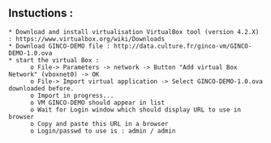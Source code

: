 Instuctions :
-------------

    * Download and install virtualisation VirtualBox tool (version 4.2.X) : https://www.virtualbox.org/wiki/Downloads
    * Download GINCO-DEMO file : http://data.culture.fr/ginco-vm/GINCO-DEMO-1.0.ova 
    * start the virtual Box : 
          o File-> Parameters -> network -> Button "Add virtual Box Network" (vboxnet0) -> OK
          o File-> Import virtual application -> Select GINCO-DEMO-1.0.ova downloaded before.
          o Import in progress...
          o VM GINCO-DEMO should appear in list
          o Wait for Login window which should display URL to use in browser
          o Copy and paste this URL in a browser
          o Login/passwd to use is : admin / admin
